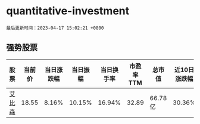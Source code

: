 # quantitative-investment

`最后更新时间：2023-04-17 15:02:21 +0800`

## 强势股票

|股票|当前价|当日涨跌幅|当日振幅|当日换手率|市盈率TTM|总市值|近10日涨跌幅|
|----|----|----|----|----|----|----|----|
|[艾比森](https://xueqiu.com/S/SZ300389)|18.55|8.16%|10.15%|16.94%|32.89|66.78亿|30.36%|
